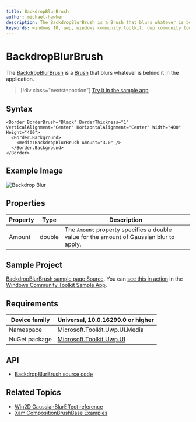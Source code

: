```yaml
---
title: BackdropBlurBrush
author: michael-hawker
description: The BackdropBlurBrush is a Brush that blurs whatever is behind it in the application.
keywords: windows 10, uwp, windows community toolkit, uwp community toolkit, uwp toolkit, brush, backdrop, blur
---
```


# BackdropBlurBrush

The [BackdropBlurBrush](https://docs.microsoft.com/dotnet/api/microsoft.toolkit.uwp.ui.media.backdropblurbrush) is a [Brush](https://docs.microsoft.com/uwp/api/windows.ui.xaml.media.brush) that blurs whatever is behind it in the application.

> [!div class="nextstepaction"]
> [Try it in the sample app](uwpct://Brushes?sample=BackdropBlurBrush)

## Syntax

```xaml
<Border BorderBrush="Black" BorderThickness="1" VerticalAlignment="Center" HorizontalAlignment="Center" Width="400" Height="400">
  <Border.Background>
    <media:BackdropBlurBrush Amount="3.0" />
  </Border.Background>
</Border>
```

## Example Image

![Backdrop Blur](../resources/images/Brushes/BackdropBlur.jpg "Backdrop Blur")

## Properties

| Property | Type | Description |
| -- | -- | -- |
| Amount | double | The `Amount` property specifies a double value for the amount of Gaussian blur to apply. |

## Sample Project

[BackdropBlurBrush sample page Source](https://github.com/Microsoft/WindowsCommunityToolkit//tree/master/Microsoft.Toolkit.Uwp.SampleApp/SamplePages/BackdropBlurBrush). You can [see this in action](uwpct://Brushes?sample=BackdropBlurBrush) in the [Windows Community Toolkit Sample App](http://aka.ms/uwptoolkitapp).

## Requirements

| Device family | Universal, 10.0.16299.0 or higher |
| --- | --- |
| Namespace | Microsoft.Toolkit.Uwp.UI.Media |
| NuGet package | [Microsoft.Toolkit.Uwp.UI](https://www.nuget.org/packages/Microsoft.Toolkit.Uwp.UI/) |

## API

* [BackdropBlurBrush source code](https://github.com/Microsoft/WindowsCommunityToolkit//blob/master/Microsoft.Toolkit.Uwp.UI/Media/BackdropBlurBrush.cs)

## Related Topics

* [Win2D GaussianBlurEffect reference](http://microsoft.github.io/Win2D/html/T_Microsoft_Graphics_Canvas_Effects_GaussianBlurEffect.htm)
* [XamlCompositionBrushBase Examples](https://docs.microsoft.com/uwp/api/windows.ui.xaml.media.xamlcompositionbrushbase#examples)
